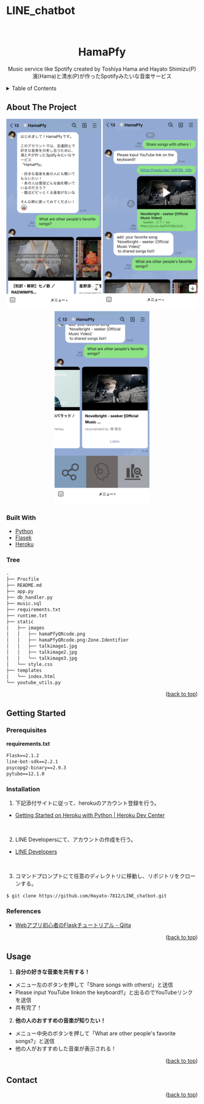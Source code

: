 # LINE_chatbot
<div id="top"></div>


<!-- PROJECT LOGO -->
<br />
<div align="center">
 

  <h1 align="center">HamaPfy</h1>

  <p align="center">
    Music service like Spotify created by Toshiya Hama  and Hayato Shimizu(P)</br>
    濱(Hama)と清水(P)が作ったSpotifyみたいな音楽サービス
 <!--   <br />
    <a href="https://github.com/othneildrew/Best-README-Template"><strong>Explore the docs »</strong></a>
    <br />
    <br />
    <a href="https://github.com/othneildrew/Best-README-Template">View Demo</a>
    ·
    <a href="https://github.com/othneildrew/Best-README-Template/issues">Report Bug</a>
    ·
    <a href="https://github.com/othneildrew/Best-README-Template/issues">Request Feature</a>
  </p>
  -->
</div>



<!-- TABLE OF CONTENTS -->
<details>
  <summary>Table of Contents</summary>
  <ol>
    <li>
      <a href="#about-the-project">About The Project</a>
      <ul>
       <li><a href="#built-with">Built With</a></li>
        <li><a href="#tree">Tree</a></li>
      </ul>
    </li>
    <li>
      <a href="#getting-started">Getting Started</a>
      <ul>
        <li><a href="#prerequisites">Prerequisites</a></li>
        <li><a href="#installation">Installation</a></li>
      </ul>
    </li>
    <li><a href="#usage">Usage</a></li>
    <li><a href="#contact">Contact</a></li>
    <li><a href="#acknowledgments">Acknowledgments</a></li>
  </ol>
</details>




## About The Project
<div align="center">
 <img src="static/images/talkimage1.jpg" width="250" alt="demo" title="demo">
 <img src="static/images/talkimage2.jpg" width="250" alt="demo" title="demo">
 <img src="static/images/talkimage3.jpg" width="250" alt="demo" title="demo">
</div>
<!-- 
[![Product Name Screen Shot][product-screenshot]](https://example.com)

There are many great README templates available on GitHub; however, I didn't find one that really suited my needs so I created this enhanced one. I want to create a README template so amazing that it'll be the last one you ever need -- I think this is it.

Here's why:
* Your time should be focused on creating something amazing. A project that solves a problem and helps others
* You shouldn't be doing the same tasks over and over like creating a README from scratch
* You should implement DRY principles to the rest of your life :smile:

Of course, no one template will serve all projects since your needs may be different. So I'll be adding more in the near future. You may also suggest changes by forking this repo and creating a pull request or opening an issue. Thanks to all the people have contributed to expanding this template!

Use the `BLANK_README.md` to get started.

<p align="right">(<a href="#top">back to top</a>)</p> -->

### Built With
* [Python](https://www.python.org/)
* [Flasek](https://msiz07-flask-docs-ja.readthedocs.io/ja/latest/index.html)
* [Heroku](https://devcenter.heroku.com/)


### Tree
```
.
├── Procfile
├── README.md
├── app.py
├── db_handler.py
├── music.sql
├── requirements.txt
├── runtime.txt
├── static
│   ├── images
│   │   ├── hamaPfyQRcode.png
│   │   ├── hamaPfyQRcode.png:Zone.Identifier
│   │   ├── talkimage1.jpg
│   │   ├── talkimage2.jpg
│   │   └── talkimage3.jpg
│   └── style.css
├── templates
│   └── index.html
└── youtube_utils.py
```
<!-- 
This section should list any major frameworks/libraries used to bootstrap your project. Leave any add-ons/plugins for the acknowledgements section. Here are a few examples.

* [Next.js](https://nextjs.org/)
* [React.js](https://reactjs.org/)
* [Vue.js](https://vuejs.org/)
* [Angular](https://angular.io/)
* [Svelte](https://svelte.dev/)
* [Laravel](https://laravel.com)
* [Bootstrap](https://getbootstrap.com)
* [JQuery](https://jquery.com) -->

<p align="right">(<a href="#top">back to top</a>)</p>



<!-- GETTING STARTED -->
## Getting Started
<!-- This is an example of how you may give instructions on setting up your project locally.
To get a local copy up and running follow these simple example steps. -->

### Prerequisites

<b>requirements.txt</b>
```
Flask==2.1.2
line-bot-sdk==2.2.1
psycopg2-binary==2.9.3
pytube==12.1.0
```

<!-- This is an example of how to list things you need to use the software and how to install them.
* npm
  ```sh
  npm install npm@latest -g
  ``` -->

### Installation

1. 下記添付サイトに従って、herokuのアカウント登録を行う。

- [Getting Started on Heroku with Python | Heroku Dev Center](https://devcenter.heroku.com/articles/getting-started-with-python "Getting Started on Heroku with Python | Heroku Dev Center")
</br>

2. LINE Developersにて、アカウントの作成を行う。
- [LINE Developers](https://developers.line.biz/en/ "a")
</br>

3. コマンドプロンプトにて任意のディレクトリに移動し、リポジトリをクローンする。
```
$ git clone https://github.com/Hayato-7812/LINE_chatbot.git
```
 ### References
- [Webアプリ初心者のFlaskチュートリアル - Qiita](https://qiita.com/kro/items/67f7510b36945eb9689b "a")



<!-- _Below is an example of how you can instruct your audience on installing and setting up your app. This template doesn't rely on any external dependencies or services._
 -->
<!-- 1. Get a free API Key at [https://example.com](https://example.com)
2. Clone the repo
   ```sh
   git clone https://github.com/your_username_/Project-Name.git
   ```
3. Install NPM packages
   ```sh
   npm install
   ```
4. Enter your API in `config.js`
   ```js
   const API_KEY = 'ENTER YOUR API';
   ``` -->

<p align="right">(<a href="#top">back to top</a>)</p>



<!-- USAGE EXAMPLES -->
## Usage
1. <b>自分の好きな音楽を共有する！</b>
- メニュー左のボタンを押して「Share songs with others!」と送信
- Please input YouTube linkon the keyboard!!」と出るのでYouTubeリンクを送信
- 共有完了！
　
2. <b>他の人のおすすめの音楽が知りたい！</b>
- メニュー中央のボタンを押して「What are other people's favorite songs?」と送信
- 他の人がおすすめした音楽が表示される！
<!-- Use this space to show useful examples of how a project can be used. Additional screenshots, code examples and demos work well in this space. You may also link to more resources.

_For more examples, please refer to the [Documentation](https://example.com)_ -->

<p align="right">(<a href="#top">back to top</a>)</p>



## Contact

<!-- Your Name - [@your_twitter](https://twitter.com/your_username) - email@example.com

Project Link: [https://github.com/your_username/repo_name](https://github.com/your_username/repo_name) -->

<p align="right">(<a href="#top">back to top</a>)</p>

